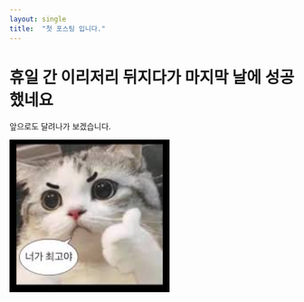 ```yaml
---
layout: single
title:  "첫 포스팅 입니다."
---
```


# 휴일 간 이리저리 뒤지다가 마지막 날에 성공했네요

앞으로도 달려나가 보겠습니다.



![캡처](./Users/store/git/liziAmong.github.io/images/2025-05-06-first/캡처-1746718166497-8.PNG)
